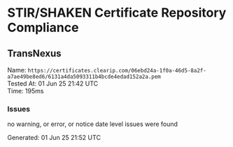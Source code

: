 # STIR/SHAKEN Certificate Repository Compliance

## TransNexus

Name: `https://certificates.clearip.com/06ebd24a-1f0a-46d5-8a2f-a7ae49be8ed6/6131a4da5093311b4bcde4edad152a2a.pem`\
Tested At: 01 Jun 25 21:42 UTC\
Time: 195ms

### Issues

no warning, or error, or notice date level issues were found

Generated: 01 Jun 25 21:52 UTC